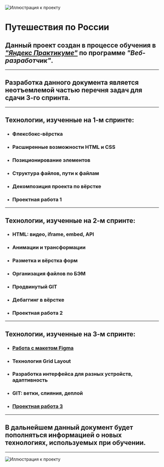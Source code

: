 ![Иллюстрация к проекту](https://eduverse.ru/storage/HgIz8OWLFBTDIf3Iekbud32OnEDEfzARhFURIqaD.png)
# **Путешествия по России**
## Данный проект создан в процессе обучения в [*"Яндекс Практикуме"*](https://praktikum.yandex.ru/) по программе *"Веб-разработчик"*.
---
## Разработка данного документа является неотъемлемой частью перечня задач для сдачи 3-го спринта.

---
## Технологии, изученные на 1-м спринте:
* ### Флексбокс-вёрстка
* ### Расширенные возможности HTML и CSS
* ### Позиционирование элементов
* ### Структура файлов, пути к файлам
* ### Декомпозиция проекта по вёрстке
* ### Проектная работа 1
---
## Технологии, изученные на 2-м спринте:
* ### HTML: видео, iframe, embed, API
* ### Анимации и трансформации
* ### Разметка и вёрстка форм
* ### Организация файлов по БЭМ
* ### Продвинутый GIT
* ### Дебаггинг в вёрстке
* ### Проектная работа 2
---
## Технологии, изученные на 3-м спринте:
* ### [Работа с макетом Figma](https://www.figma.com/file/5S2WSbEFL6awjVWJ0NWL8Q/Sprint-3_-Russia-_-desktop-%2B-mobile?node-id=28503%3A0)
* ### Технология Grid Layout
* ### Разработка интерфейса для разных устройств, адаптивность
* ### GIT: ветки, слияния, деплой
* ### [Проектная работа 3](https://tarstabor.github.io/russian-travel/)
---
## В дальнейшем данный документ будет пополняться информацией о новых технологиях, используемых при обучении.
---
![Иллюстрация к проекту](https://moiarussia.ru/wp-content/uploads/2015/03/0110.jpg)      
